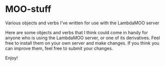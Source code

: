 # MOO-stuff
Various objects and verbs I've written for use with the LambdaMOO server

Here are some objects and verbs that I think could come in handy for anyone who is using the LambdaMOO server, or one of its derivatives.
Feel free to install them on your own server and make changes. If you think you can improve them, feel free to submit your changes.

Enjoy!
